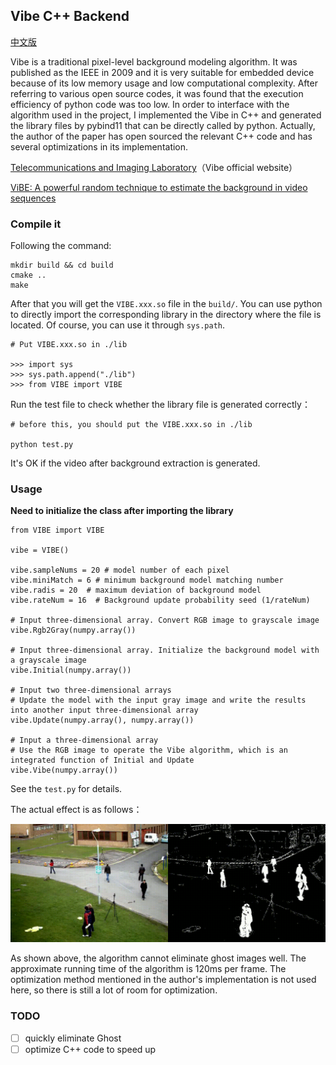 ## Vibe C++ Backend

[中文版](https://github.com/simplestory/Vibe/README_CN.md)

Vibe is a traditional pixel-level background modeling algorithm. It was published as the IEEE in 2009 and it is very suitable for embedded device because of its low memory usage and low computational complexity. After referring to various open source codes, it was found that the execution efficiency of python code was too low. In order to interface with the algorithm used in the project, I implemented the Vibe in C++ and generated the library files by pybind11 that can be directly called by python. Actually, the author of the paper has open sourced the relevant C++ code and has several optimizations in its implementation.

[Telecommunications and Imaging Laboratory](http://www.telecom.ulg.ac.be/research/vibe/)（Vibe official website）

[ViBE: A powerful random technique to estimate the background in video sequences](https://ieeexplore.ieee.org/abstract/document/4959741)


### Compile it

Following the command:

```
mkdir build && cd build
cmake ..
make
```

After that you will get the `VIBE.xxx.so` file in the `build/`. You can use python to directly import the corresponding library in the directory where the file is located. Of course, you can use it through `sys.path`.

```
# Put VIBE.xxx.so in ./lib

>>> import sys
>>> sys.path.append("./lib")
>>> from VIBE import VIBE
```

Run the test file to check whether the library file is generated correctly：

```
# before this, you should put the VIBE.xxx.so in ./lib

python test.py
```

It's OK if the video after background extraction is generated.


### Usage

**Need to initialize the class after importing the library**

```
from VIBE import VIBE

vibe = VIBE()

vibe.sampleNums = 20 # model number of each pixel
vibe.miniMatch = 6 # minimum background model matching number
vibe.radis = 20  # maximum deviation of background model
vibe.rateNum = 16  # Background update probability seed (1/rateNum)

# Input three-dimensional array. Convert RGB image to grayscale image
vibe.Rgb2Gray(numpy.array())  

# Input three-dimensional array. Initialize the background model with a grayscale image
vibe.Initial(numpy.array())

# Input two three-dimensional arrays
# Update the model with the input gray image and write the results into another input three-dimensional array
vibe.Update(numpy.array(), numpy.array())

# Input a three-dimensional array
# Use the RGB image to operate the Vibe algorithm, which is an integrated function of Initial and Update
vibe.Vibe(numpy.array())
```

See the `test.py` for details.

The actual effect is as follows：

![res.gif](https://raw.githubusercontent.com/simplestory/Vibe/master/gifs/test.gif)

As shown above, the algorithm cannot eliminate ghost images well. The approximate running time of the algorithm is 120ms per frame. The optimization method mentioned in the author's implementation is not used here, so there is still a lot of room for optimization.

### TODO

- [ ] quickly eliminate Ghost
- [ ] optimize C++ code to speed up